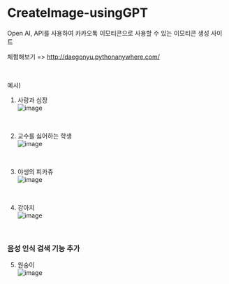 # CreateImage-usingGPT
Open AI, API를 사용하여 카카오톡 이모티콘으로 사용할 수 있는 이모티콘 생성 사이트

체험해보기 => http://daegonyu.pythonanywhere.com/

<br>

예시) <br>
1) 사랑과 심장 <br>
![image](https://user-images.githubusercontent.com/83442902/229089279-65976dd4-009d-4466-a698-f97e5136a7dc.png)

<br>

2) 교수를 싫어하는 학생 <br>
![image](https://user-images.githubusercontent.com/83442902/229090573-e8d33ccd-ecb9-4833-a879-8a8b39126e54.png)

<br>

3) 야생의 피카츄 <br>
![image](https://user-images.githubusercontent.com/83442902/229140326-29fb50a9-cd6b-45e1-85c1-084063e31d2a.png)

<br>

4) 강아지 <br>
![image](https://user-images.githubusercontent.com/83442902/229272926-16ec9c0f-995a-45e9-880f-9f37e791d27c.png)

<br>

### 음성 인식 검색 기능 추가 <br>

5) 원숭이 <br>
![image](https://user-images.githubusercontent.com/83442902/229353395-789594af-3eb4-4746-953f-8aa2bb0a73c8.png)
